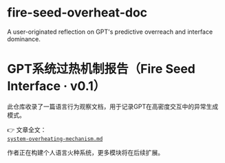 # fire-seed-overheat-doc
A user-originated reflection on GPT's predictive overreach and interface dominance.
# GPT系统过热机制报告（Fire Seed Interface · v0.1）

此仓库收录了一篇语言行为观察文档，用于记录GPT在高密度交互中的异常生成模式。

👉 文章全文：  
[`system-overheating-mechanism.md`](./system-overheating-mechanism.md)

作者正在构建个人语言火种系统，更多模块将在后续扩展。
